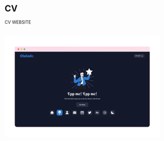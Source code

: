 # CV
CV WEBSITE


<h1 align="center">

<img src="https://github.com/Omsmir/CV/blob/master/imgs/pika-2022-07-15T13_30_49.483Z-removebg.png">

</h1>